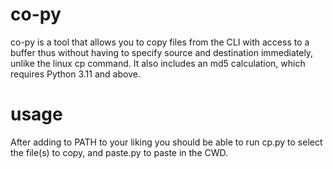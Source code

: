 # co-py
co-py is a tool that allows you to copy files from the CLI with access to a buffer thus without having to specify source and destination immediately, unlike the linux cp command. It also includes an md5 calculation, which requires Python 3.11 and above.

# usage
After adding to PATH to your liking you should be able to run cp.py to select the file(s) to copy, and paste.py to paste in the CWD.
